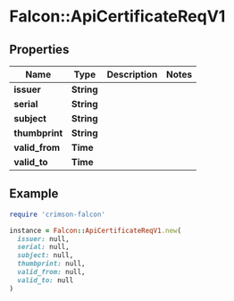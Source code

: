 # Falcon::ApiCertificateReqV1

## Properties

| Name | Type | Description | Notes |
| ---- | ---- | ----------- | ----- |
| **issuer** | **String** |  |  |
| **serial** | **String** |  |  |
| **subject** | **String** |  |  |
| **thumbprint** | **String** |  |  |
| **valid_from** | **Time** |  |  |
| **valid_to** | **Time** |  |  |

## Example

```ruby
require 'crimson-falcon'

instance = Falcon::ApiCertificateReqV1.new(
  issuer: null,
  serial: null,
  subject: null,
  thumbprint: null,
  valid_from: null,
  valid_to: null
)
```

